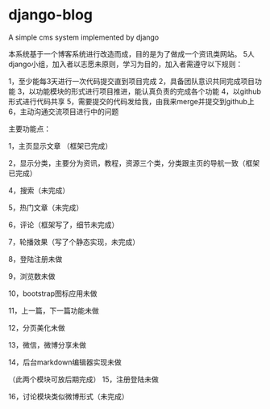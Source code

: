 # django-blog
A simple cms system implemented by django

本系统基于一个博客系统进行改造而成，目的是为了做成一个资讯类网站。
5人django小组，加入者以志愿未原则，学习为目的，加入者需遵守以下规则：

1，至少能每3天进行一次代码提交直到项目完成
2，具备团队意识共同完成项目功能
3，以功能模块的形式进行项目推进，能认真负责的完成各个功能
4，以github形式进行代码共享
5，需要提交的代码发给我，由我来merge并提交到github上
6，主动沟通交流项目进行中的问题

主要功能点：

1，主页显示文章 （框架已完成）

2，显示分类，主要分为资讯，教程，资源三个类，分类跟主页的导航一致（框架已完成）

4，搜索（未完成）

5，热门文章（未完成）

6，评论（框架写了，细节未完成）

7，轮播效果（写了个静态实现，未完成）

8，登陆注册未做

9，浏览数未做

10，bootstrap图标应用未做

11，上一篇，下一篇功能未做

12，分页美化未做

13，微信，微博分享未做

14，后台markdown编辑器实现未做


（此两个模块可放后期完成）
15，注册登陆未做

16，讨论模块类似微博形式（未完成）

